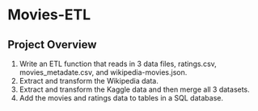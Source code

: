 # Movies-ETL

## Project Overview
1. Write an ETL function that reads in 3 data files, ratings.csv, movies_metadate.csv, and wikipedia-movies.json.
2. Extract and transform the Wikipedia data.
3. Extract and transform the Kaggle data and then merge all 3 datasets.
4. Add the movies and ratings data to tables in a SQL database.